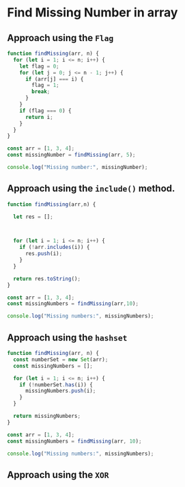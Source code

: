 # Find Missing Number in array 

## Approach using the `Flag`
```javascript 
function findMissing(arr, n) {
  for (let i = 1; i <= n; i++) {
    let flag = 0;
    for (let j = 0; j <= n - 1; j++) {
      if (arr[j] === i) {
        flag = 1;
        break;
      }
    }
    if (flag === 0) {
      return i;
    }
  }
}

const arr = [1, 3, 4];
const missingNumber = findMissing(arr, 5);

console.log("Missing number:", missingNumber);
```

## Approach using the `include()` method.

```javascript 
function findMissing(arr,n) {

  let res = [];



  for (let i = 1; i <= n; i++) {
    if (!arr.includes(i)) {
      res.push(i);
    }
  }

  return res.toString();
}

const arr = [1, 3, 4];
const missingNumbers = findMissing(arr,10);

console.log("Missing numbers:", missingNumbers);
```
## Approach using the `hashset`

```javascript 
function findMissing(arr, n) {
  const numberSet = new Set(arr);
  const missingNumbers = [];

  for (let i = 1; i <= n; i++) {
    if (!numberSet.has(i)) {
      missingNumbers.push(i);
    }
  }

  return missingNumbers;
}

const arr = [1, 3, 4];
const missingNumbers = findMissing(arr, 10);

console.log("Missing numbers:", missingNumbers);
```

## Approach using the `XOR`

```javascript 
